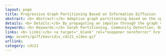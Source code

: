 ```yaml
---
layout: page
title: Progressive Graph Partitioning Based on Information Diffusion
abstract: <b> Abstract:</b> Adaptive graph partitioning based on the spectral information of the underlying graph Laplacian matrix approximated with a decentralized diffusion algorithm.
details: <b> Details:</b> By propagating an impulse through the graph via a diffusion equation, each node construct a local representation containing spectral information. Online Deterministic Annealing (ODA) is used online for adaptive spectral clustering. The approach is suitable for large graphs, requires minimal hyper-parameter tuning, and provides online control over the complexity-accuracy trade-off.
keywords: <b> Keywords:</b> Garph Partitioning, Community Detection, Decentralized Spectral Clustering.
links: <b> Links:</b> <a target="_blank" rel="noopener noreferrer" href="https://ieeexplore.ieee.org/stamp/stamp.jsp?arnumber=9682799&tag=1">(CDC21)</a> 
img: assets/giff/mavridis_cdc21_video.gif
urllink: 
category: cdc21
---
```


